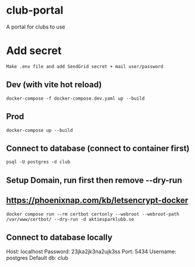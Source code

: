 # club-portal

A portal for clubs to use

# Add secret

`Make .env file and add SendGrid secret + mail user/password`

## Dev (with vite hot reload)

`docker-compose -f docker-compose.dev.yaml up --build`

## Prod

`docker-compose up --build`

## Connect to database (connect to container first)

`psql -U postgres -d club`

## Setup Domain, run first then remove --dry-run

## https://phoenixnap.com/kb/letsencrypt-docker

`docker compose run --rm certbot certonly --webroot --webroot-path /var/www/certbot/ --dry-run -d aktiesparklubb.se`

## Connect to database locally

Host: localhost
Password: 23jka2jk3na2ujk3ss
Port: 5434
Username: postgres
Default db: club
